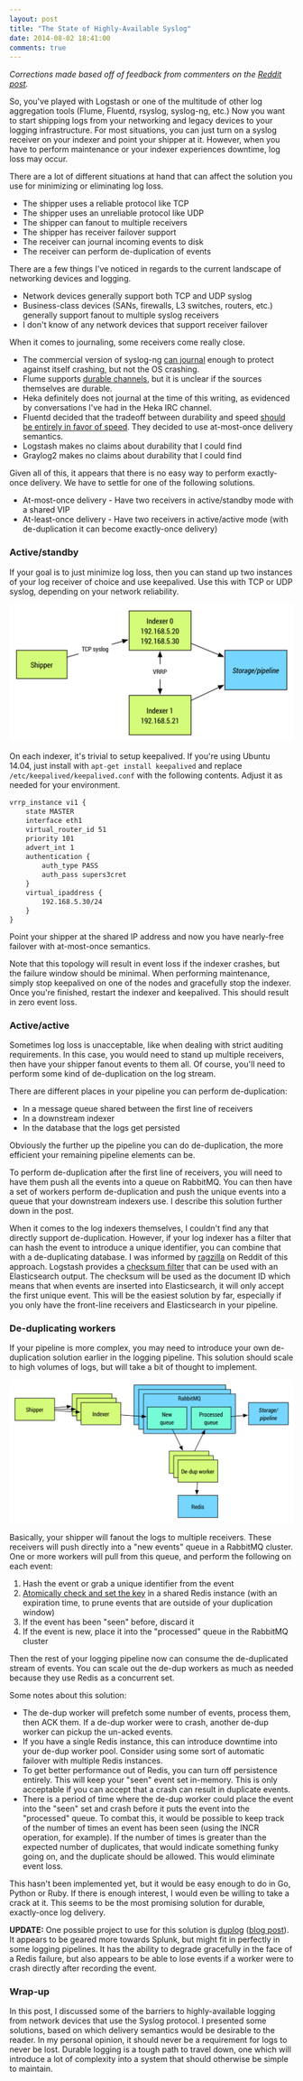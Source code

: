 ```yaml
---
layout: post
title: "The State of Highly-Available Syslog"
date: 2014-08-02 18:41:00
comments: true
---
```


_Corrections made based off of feedback from commenters on the [Reddit post](http://www.reddit.com/r/sysadmin/comments/2cgymp/the_state_of_highlyavailable_syslog/)._

So, you've played with Logstash or one of the multitude of other log aggregation tools (Flume, Fluentd, rsyslog, syslog-ng, etc.) Now you want to start shipping logs from your networking and legacy devices to your logging infrastructure. For most situations, you can just turn on a syslog receiver on your indexer and point your shipper at it. However, when you have to perform maintenance or your indexer experiences downtime, log loss may occur.

There are a lot of different situations at hand that can affect the solution you use for minimizing or eliminating log loss.

- The shipper uses a reliable protocol like TCP
- The shipper uses an unreliable protocol like UDP
- The shipper can fanout to multiple receivers
- The shipper has receiver failover support
- The receiver can journal incoming events to disk
- The receiver can perform de-duplication of events

There are a few things I've noticed in regards to the current landscape of networking devices and logging.

- Network devices generally support both TCP and UDP syslog
- Business-class devices (SANs, firewalls, L3 switches, routers, etc.) generally support fanout to multiple syslog receivers
- I don't know of any network devices that support receiver failover

When it comes to journaling, some receivers come really close.

- The commercial version of syslog-ng [can journal](http://www.balabit.com/sites/default/files/documents/syslog-ng-pe-4.0-guides/en/syslog-ng-pe-v4.0-guide-admin-en/html/concepts_logstore_journal.html) enough to protect against itself crashing, but not the OS crashing.
- Flume supports [durable channels](https://cwiki.apache.org/confluence/display/FLUME/Getting+Started), but it is unclear if the sources themselves are durable.
- Heka definitely does not journal at the time of this writing, as evidenced by conversations I've had in the Heka IRC channel.
- Fluentd decided that the tradeoff between durability and speed [should be entirely in favor of speed](http://docs.fluentd.org/articles/high-availability). They decided to use at-most-once delivery semantics.
- Logstash makes no claims about durability that I could find
- Graylog2 makes no claims about durability that I could find

Given all of this, it appears that there is no easy way to perform exactly-once delivery. We have to settle for one of the following solutions.

- At-most-once delivery - Have two receivers in active/standby mode with a shared VIP
- At-least-once delivery - Have two receivers in active/active mode (with de-duplication it can become exactly-once delivery)

### Active/standby

If your goal is to just minimize log loss, then you can stand up two instances of your log receiver of choice and use keepalived. Use this with TCP or UDP syslog, depending on your network reliability.

![VIP failover with keepalived](/images/ha-syslog.png)

On each indexer, it's trivial to setup keepalived. If you're using Ubuntu 14.04, just install with `apt-get install keepalived` and replace `/etc/keepalived/keepalived.conf` with the following contents. Adjust it as needed for your environment.

```
vrrp_instance vi1 {
    state MASTER
    interface eth1
    virtual_router_id 51
    priority 101
    advert_int 1
    authentication {
        auth_type PASS
        auth_pass supers3cret
    }
    virtual_ipaddress {
        192.168.5.30/24
    }
}
```

Point your shipper at the shared IP address and now you have nearly-free failover with at-most-once semantics.

Note that this topology will result in event loss if the indexer crashes, but the failure window should be minimal. When performing maintenance, simply stop keepalived on one of the nodes and gracefully stop the indexer. Once you're finished, restart the indexer and keepalived. This should result in zero event loss.

### Active/active

Sometimes log loss is unacceptable, like when dealing with strict auditing requirements. In this case, you would need to stand up multiple receivers, then have your shipper fanout events to them all. Of course, you'll need to perform some kind of de-duplication on the log stream.

There are different places in your pipeline you can perform de-duplication:

- In a message queue shared between the first line of receivers
- In a downstream indexer
- In the database that the logs get persisted

Obviously the further up the pipeline you can do de-duplication, the more efficient your remaining pipeline elements can be.

To perform de-duplication after the first line of receivers, you will need to have them push all the events into a queue on RabbitMQ. You can then have a set of workers perform de-duplication and push the unique events into a queue that your downstream indexers use. I describe this solution further down in the post.

When it comes to the log indexers themselves, I couldn't find any that directly support de-duplication. However, if your log indexer has a filter that can hash the event to introduce a unique identifier, you can combine that with a de-duplicating database. I was informed by [ragzilla](http://www.reddit.com/user/ragzilla) on Reddit of this approach. Logstash provides a [checksum filter](http://logstash.net/docs/1.4.2/filters/checksum) that can be used with an Elasticsearch output. The checksum will be used as the document ID which means that when events are inserted into Elasticsearch, it will only accept the first unique event. This will be the easiest solution by far, especially if you only have the front-line receivers and Elasticsearch in your pipeline.

### De-duplicating workers

If your pipeline is more complex, you may need to introduce your own de-duplication solution earlier in the logging pipeline. This solution should scale to high volumes of logs, but will take a bit of thought to implement.

![De-duplication with multiple receivers](/images/ha-syslog-dedup.png)

Basically, your shipper will fanout the logs to multiple receivers. These receivers will push directly into a "new events" queue in a RabbitMQ cluster. One or more workers will pull from this queue, and perform the following on each event:

1. Hash the event or grab a unique identifier from the event
2. [Atomically check and set the key](http://redis.io/commands/set) in a shared Redis instance (with an expiration time, to prune events that are outside of your duplication window)
3. If the event has been "seen" before, discard it
4. If the event is new, place it into the "processed" queue in the RabbitMQ cluster

Then the rest of your logging pipeline now can consume the de-duplicated stream of events. You can scale out the de-dup workers as much as needed because they use Redis as a concurrent set.

Some notes about this solution:

- The de-dup worker will prefetch some number of events, process them, then ACK them. If a de-dup worker were to crash, another de-dup worker can pickup the un-acked events.
- If you have a single Redis instance, this can introduce downtime into your de-dup worker pool. Consider using some sort of automatic failover with multiple Redis instances.
- To get better performance out of Redis, you can turn off persistence entirely. This will keep your "seen" event set in-memory. This is only acceptable if you can accept that a crash can result in duplicate events.
- There is a period of time where the de-dup worker could place the event into the "seen" set and crash before it puts the event into the "processed" queue. To combat this, it would be possible to keep track of the number of times an event has been seen (using the INCR operation, for example). If the number of times is greater than the expected number of duplicates, that would indicate something funky going on, and the duplicate should be allowed. This would eliminate event loss.

This hasn't been implemented yet, but it would be easy enough to do in Go, Python or Ruby. If there is enough interest, I would even be willing to take a crack at it. This seems to be the most promising solution for durable, exactly-once log delivery.

__UPDATE:__ One possible project to use for this solution is [duplog](https://github.com/MrStaticVoid/duplog) ([blog post](https://thestaticvoid.com/post/2013/05/19/overengineering-syslog-redundancy-high-availability-deduplication-and-splunk/)). It appears to be geared more towards Splunk, but might fit in perfectly in some logging pipelines. It has the ability to degrade gracefully in the face of a Redis failure, but also appears to be able to lose events if a worker were to crash directly after recording the event.

### Wrap-up

In this post, I discussed some of the barriers to highly-available logging from network devices that use the Syslog protocol. I presented some solutions, based on which delivery semantics would be desirable to the reader. In my personal opinion, it should never be a requirement for logs to never be lost. Durable logging is a tough path to travel down, one which will introduce a lot of complexity into a system that should otherwise be simple to maintain.
